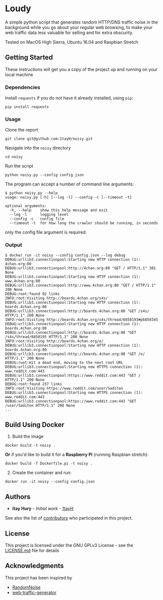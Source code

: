 
# Loudy

A simple python script that generates random HTTP/DNS traffic noise in the background while you go about your regular web browsing, to make your web traffic data less valuable for selling and for extra obscurity.

Tested on MacOS High Sierra, Ubuntu 16.04 and Raspbian Stretch

## Getting Started

These instructions will get you a copy of the project up and running on your local machine

### Dependencies

Install `requests` if you do not have it already installed, using `pip`:

```
pip install requests
```

### Usage

Clone the report
```
git clone git@github.com:1tayH/noisy.git
```

Navigate into the `noisy` directory
```
cd noisy
```

Run the script

```
python noisy.py --config config.json
```

The program can accept a number of command line arguments:
```
$ python noisy.py --help
usage: noisy.py [-h] [--log -l] --config -c [--timeout -t]

optional arguments:
  -h, --help    show this help message and exit
  --log -l      logging level
  --config -c   config file
  --timeout -t  for how long the crawler should be running, in seconds
```
only the config file argument is required.

###  Output
```
$ docker run -it noisy --config config.json --log debug
DEBUG:urllib3.connectionpool:Starting new HTTP connection (1): 4chan.org:80
DEBUG:urllib3.connectionpool:http://4chan.org:80 "GET / HTTP/1.1" 301 None
DEBUG:urllib3.connectionpool:Starting new HTTP connection (1): www.4chan.org:80
DEBUG:urllib3.connectionpool:http://www.4chan.org:80 "GET / HTTP/1.1" 200 None
DEBUG:root:found 92 links
INFO:root:Visiting http://boards.4chan.org/s4s/
DEBUG:urllib3.connectionpool:Starting new HTTP connection (1): boards.4chan.org:80
DEBUG:urllib3.connectionpool:http://boards.4chan.org:80 "GET /s4s/ HTTP/1.1" 200 None
INFO:root:Visiting http://boards.4chan.org/s4s/thread/6850193#p6850345
DEBUG:urllib3.connectionpool:Starting new HTTP connection (1): boards.4chan.org:80
DEBUG:urllib3.connectionpool:http://boards.4chan.org:80 "GET /s4s/thread/6850193 HTTP/1.1" 200 None
INFO:root:Visiting http://boards.4chan.org/o/
DEBUG:urllib3.connectionpool:Starting new HTTP connection (1): boards.4chan.org:80
DEBUG:urllib3.connectionpool:http://boards.4chan.org:80 "GET /o/ HTTP/1.1" 200 None
DEBUG:root:Hit a dead end, moving to the next root URL
DEBUG:urllib3.connectionpool:Starting new HTTPS connection (1): www.reddit.com:443
DEBUG:urllib3.connectionpool:https://www.reddit.com:443 "GET / HTTP/1.1" 200 None
DEBUG:root:found 237 links
INFO:root:Visiting https://www.reddit.com/user/Saditon
DEBUG:urllib3.connectionpool:Starting new HTTPS connection (1): www.reddit.com:443
DEBUG:urllib3.connectionpool:https://www.reddit.com:443 "GET /user/Saditon HTTP/1.1" 200 None
...
```

## Build Using Docker

1. Build the image

`docker build -t noisy .`

**Or** if you'd like to build it for a **Raspberry Pi** (running Raspbian stretch):

`docker build -f Dockerfile.pi -t noisy .`

2. Create the container and run:

`docker run -it noisy --config config.json`

## Authors

* **Itay Hury** - *Initial work* - [1tayH](https://github.com/1tayH)

See also the list of [contributors](https://github.com/1tayH/Noisy/contributors) who participated in this project.

## License

This project is licensed under the GNU GPLv3 License - see the [LICENSE.md](LICENSE.md) file for details

## Acknowledgments
This project has been inspired by
* [RandomNoise](http://www.randomnoise.us)
* [web-traffic-generator](https://github.com/ecapuano/web-traffic-generator)